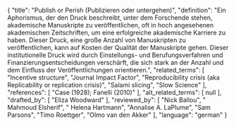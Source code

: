 {
    "title": "Publish or Perish (Publizieren oder untergehen)",
    "definition": "Ein Aphorismus, der den Druck beschreibt, unter dem Forschende stehen, akademische Manuskripte zu veröffentlichen, oft in hoch angesehenen akademischen Zeitschriften, um eine erfolgreiche akademische Karriere zu haben. Dieser Druck, eine große Anzahl von Manuskripten zu veröffentlichen, kann auf Kosten der Qualität der Manuskripte gehen. Dieser institutionelle Druck wird durch Einstellungs- und Berufungsverfahren und Finanzierungsentscheidungen verschärft, die sich stark an der Anzahl und dem Einfluss der Veröffentlichungen orientieren.",
    "related_terms": [
        "Incentive structure",
        "Journal Impact Factor",
        "Reproducibility crisis (aka Replicability or replication crisis)",
        "Salami slicing",
        "Slow Science"
    ],
    "references": [
        "Case (1928); Fanelli (2010)"
    ],
    "alt_related_terms": [
        null
    ],
    "drafted_by": [
        "Eliza Woodward"
    ],
    "reviewed_by": [
        "Nick Ballou",
        " Mahmoud Elsherif",
        " Helena Hartmann",
        "Annalise A. LaPlume",
        "Sam Parsons",
        "Timo Roettger",
        "Olmo van den Akker"
    ],
    "language": "german"
}